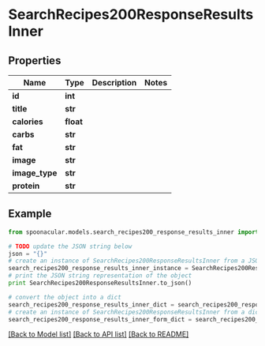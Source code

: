 # SearchRecipes200ResponseResultsInner


## Properties

Name | Type | Description | Notes
------------ | ------------- | ------------- | -------------
**id** | **int** |  | 
**title** | **str** |  | 
**calories** | **float** |  | 
**carbs** | **str** |  | 
**fat** | **str** |  | 
**image** | **str** |  | 
**image_type** | **str** |  | 
**protein** | **str** |  | 

## Example

```python
from spoonacular.models.search_recipes200_response_results_inner import SearchRecipes200ResponseResultsInner

# TODO update the JSON string below
json = "{}"
# create an instance of SearchRecipes200ResponseResultsInner from a JSON string
search_recipes200_response_results_inner_instance = SearchRecipes200ResponseResultsInner.from_json(json)
# print the JSON string representation of the object
print SearchRecipes200ResponseResultsInner.to_json()

# convert the object into a dict
search_recipes200_response_results_inner_dict = search_recipes200_response_results_inner_instance.to_dict()
# create an instance of SearchRecipes200ResponseResultsInner from a dict
search_recipes200_response_results_inner_form_dict = search_recipes200_response_results_inner.from_dict(search_recipes200_response_results_inner_dict)
```
[[Back to Model list]](../README.md#documentation-for-models) [[Back to API list]](../README.md#documentation-for-api-endpoints) [[Back to README]](../README.md)


